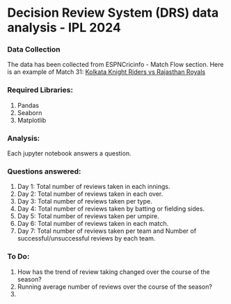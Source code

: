 # Decision Review System (DRS) data analysis - IPL 2024

### Data Collection
The data has been collected from ESPNCricinfo - Match Flow section. Here is an example of Match 31: [Kolkata Knight Riders vs Rajasthan Royals](https://www.espncricinfo.com/series/indian-premier-league-2024-1410320/kolkata-knight-riders-vs-rajasthan-royals-31st-match-1426269/full-scorecard)


### Required Libraries:
1. Pandas
2. Seaborn
3. Matplotlib

### Analysis:
Each jupyter notebook answers a question.  

### Questions answered:
1. Day 1: Total number of reviews taken in each innings.
2. Day 2: Total number of reviews taken in each over.
3. Day 3: Total number of reviews taken per type.
4. Day 4: Total number of reviews taken by batting or fielding sides.
5. Day 5: Total number of reviews taken per umpire.
6. Day 6: Total number of reviews taken in each match.
7. Day 7: Total number of reviews taken per team and Number of successful/unsuccessful reviews by each team.

### To Do:
1. How has the trend of review taking changed over the course of the season?
2. Running average number of reviews over the course of the season?
3. 